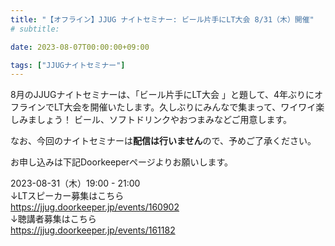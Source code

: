 ```yaml
---
title: "【オフライン】JJUG ナイトセミナー: ビール片手にLT大会 8/31（木）開催"
# subtitle:

date: 2023-08-07T00:00:00+09:00

tags: ["JJUGナイトセミナー"]
---
```

8月のJJUGナイトセミナーは、「ビール片手にLT大会 」と題して、4年ぶりにオフラインでLT大会を開催いたします。久しぶりにみんなで集まって、ワイワイ楽しみましょう！
ビール、ソフトドリンクやおつまみなどご用意します。

なお、今回のナイトセミナーは**配信は行いません**ので、予めご了承ください。

お申し込みは下記Doorkeeperページよりお願いします。

2023-08-31（木）19:00 - 21:00  
↓LTスピーカー募集はこちら  
https://jjug.doorkeeper.jp/events/160902  
↓聴講者募集はこちら  
https://jjug.doorkeeper.jp/events/161182